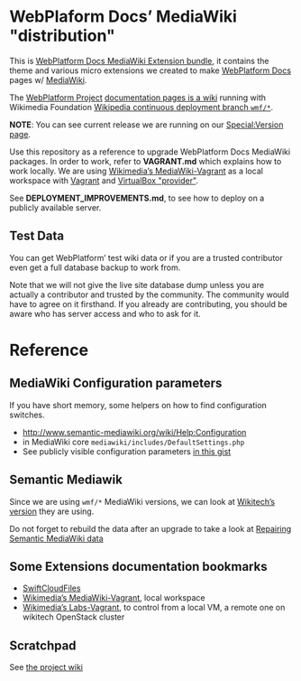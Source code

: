 # WebPlaform Docs’ MediaWiki "distribution"

This is [WebPlatform Docs MediaWiki Extension bundle](http://docs.webplatform.org/wiki/WPD:Infrastructure/Components/WebPlatformDocsExtensionBundle), it contains the theme and various micro extensions we created to make [WebPlatform Docs](http://www.webplatform.org) pages w/ [MediaWiki](https://github.com/wikimedia/mediawiki-core).

The [WebPlatform Project](http://www.webplatform.org/) [documentation pages is a wiki](http://docs.webplatform.org/wiki/) running with Wikimedia Foundation [Wikipedia continuous deployment branch `wmf/*`](https://github.com/wikimedia/mediawiki-core/branches).

**NOTE**: You can see current release we are running on our [Special:Version page](http://docs.webplatform.org/wiki/Special:Version#sv-software).

Use this repository as a reference to upgrade WebPlatform Docs MediaWiki packages. In order to work, refer to  **VAGRANT.md** which explains how to work locally. We are using [Wikimedia’s MediaWiki-Vagrant](http://www.mediawiki.org/wiki/MediaWiki-Vagrant) as a local workspace with [Vagrant](https://www.vagrantup.com/) and [VirtualBox "provider"](https://docs.vagrantup.com/v2/providers/).

See **DEPLOYMENT_IMPROVEMENTS.md**, to see how to deploy on a publicly available server.



## Test Data

You can get WebPlatform’ test wiki data or if you are a trusted contributor even get a full database backup to work from.

Note that we will not give the live site database dump unless you are actually a contributor and trusted by the community. The community would have to agree on it firsthand. If you already are contributing, you should be aware who has server access and who to ask for it.



# Reference

## MediaWiki Configuration parameters

If you have short memory, some helpers on how to find configuration switches.

* http://www.semantic-mediawiki.org/wiki/Help:Configuration
* in MediaWiki core `mediawiki/includes/DefaultSettings.php`
* See publicly visible configuration parameters [in this gist](https://gist.github.com/WebPlatformDocs/9e79a3e6816063103649)


## Semantic Mediawik

Since we are using `wmf/*` MediaWiki versions, we can look at [Wikitech’s version](https://wikitech.wikimedia.org/wiki/Special:Version#sv-software) they are using.

Do not forget to rebuild the data after an upgrade to take a look at [Repairing Semantic MediaWiki data](http://semantic-mediawiki.org/wiki/Help:Repairing_SMW's_data)



## Some Extensions documentation bookmarks

* [SwiftCloudFiles](http://www.mediawiki.org/wiki/Extension:SwiftCloudFiles)
* [Wikimedia’s MediaWiki-Vagrant](http://www.mediawiki.org/wiki/MediaWiki-Vagrant), local workspace
* [Wikimedia’s Labs-Vagrant](https://wikitech.wikimedia.org/wiki/Labs-vagrant), to control from a local VM, a remote one on wikitech OpenStack cluster

## Scratchpad

See [the project wiki](https://github.com/webplatform/mediawiki/wiki)
